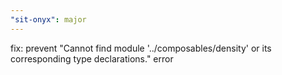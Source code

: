 ```yaml
---
"sit-onyx": major
---
```


fix: prevent "Cannot find module '../composables/density' or its corresponding type declarations." error
